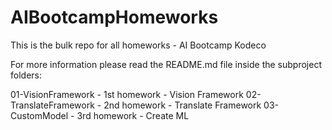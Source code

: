 # AIBootcampHomeworks
This is the bulk repo for all homeworks - AI Bootcamp Kodeco

For more information please read the README.md file inside the subproject folders:

01-VisionFramework - 1st homework - Vision Framework
02-TranslateFramework - 2nd homework - Translate Framework
03-CustomModel - 3rd homework - Create ML
